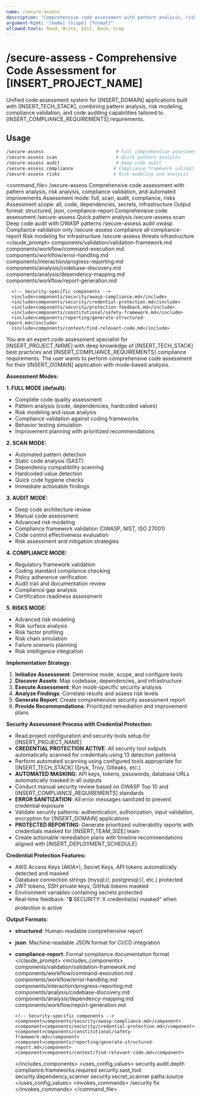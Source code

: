 ```yaml
---
name: /secure-assess
description: "Comprehensive code assessment with pattern analysis, risk analysis, compliance validation, and automated improvements"
argument-hint: "[mode] [scope] [format]"
allowed-tools: Read, Write, Edit, Bash, Grep
---
```


# /secure-assess - Comprehensive Code Assessment for [INSERT_PROJECT_NAME]

Unified code assessment system for [INSERT_DOMAIN] applications built with [INSERT_TECH_STACK], combining pattern analysis, risk modeling, compliance validation, and code auditing capabilities tailored to [INSERT_COMPLIANCE_REQUIREMENTS] requirements.

## Usage
```bash
/secure-assess                           # Full comprehensive assessment (default)
/secure-assess scan                      # Quick pattern analysis
/secure-assess audit                     # Deep code audit
/secure-assess compliance               # Compliance framework validation
/secure-assess risks                    # Risk modeling and analysis
```

<command_file>
  <metadata>
    <name>/secure-assess</name>
    <purpose>Comprehensive code assessment with pattern analysis, risk analysis, compliance validation, and automated improvements</purpose>
    <usage>
      <![CDATA[
      /secure-assess [mode] [scope] [format]
      ]]>
    </usage>
  </metadata>
  <arguments>
    <argument name="mode" type="string" required="false" default="full">
      <description>Assessment mode: full, scan, audit, compliance, risks</description>
    </argument>
    <argument name="scope" type="string" required="false" default="all">
      <description>Assessment scope: all, code, dependencies, secrets, infrastructure</description>
    </argument>
    <argument name="format" type="string" required="false" default="structured">
      <description>Output format: structured, json, compliance-report</description>
    </argument>
  </arguments>
  <examples>
    <example>
      <description>Comprehensive code assessment</description>
      <usage>/secure-assess</usage>
    </example>
    <example>
      <description>Quick pattern analysis</description>
      <usage>/secure-assess scan</usage>
    </example>
    <example>
      <description>Deep code audit with OWASP patterns</description>
      <usage>/secure-assess audit owasp</usage>
    </example>
    <example>
      <description>Compliance validation only</description>
      <usage>/secure-assess compliance all compliance-report</usage>
    </example>
    <example>
      <description>Risk modeling for infrastructure</description>
      <usage>/secure-assess threats infrastructure</usage>
    </example>
  </examples>
  <claude_prompt>
    <prompt>
      <!-- Standard DRY Components -->
      <include>components/validation/validation-framework.md</include>
      <include>components/workflow/command-execution.md</include>
      <include>components/workflow/error-handling.md</include>
      <include>components/interaction/progress-reporting.md</include>
      <include>components/analysis/codebase-discovery.md</include>
      <include>components/analysis/dependency-mapping.md</include>
      <include>components/workflow/report-generation.md</include>
      
      <!-- Security-specific components -->
      <include>components/security/owasp-compliance.md</include>
      <include>components/security/credential-protection.md</include>
      <include>components/security/protection-feedback.md</include>
      <include>components/constitutional/safety-framework.md</include>
      <include>components/reporting/generate-structured-report.md</include>
      <include>components/context/find-relevant-code.md</include>

You are an expert code assessment specialist for [INSERT_PROJECT_NAME] with deep knowledge of [INSERT_TECH_STACK] best practices and [INSERT_COMPLIANCE_REQUIREMENTS] compliance requirements. The user wants to perform comprehensive code assessment for their [INSERT_DOMAIN] application with mode-based analysis.

**Assessment Modes:**

**1. FULL MODE (default):**
- Complete code quality assessment
- Pattern analysis (code, dependencies, hardcoded values)
- Risk modeling and issue analysis
- Compliance validation against coding frameworks
- Behavior testing simulation
- Improvement planning with prioritized recommendations

**2. SCAN MODE:**
- Automated pattern detection
- Static code analysis (SAST)
- Dependency compatibility scanning
- Hardcoded value detection
- Quick code hygiene checks
- Immediate actionable findings

**3. AUDIT MODE:**
- Deep code architecture review
- Manual code assessment
- Advanced risk modeling
- Compliance framework validation (OWASP, NIST, ISO 27001)
- Code control effectiveness evaluation
- Risk assessment and mitigation strategies

**4. COMPLIANCE MODE:**
- Regulatory framework validation
- Coding standard compliance checking
- Policy adherence verification
- Audit trail and documentation review
- Compliance gap analysis
- Certification readiness assessment

**5. RISKS MODE:**
- Advanced risk modeling
- Risk surface analysis
- Risk factor profiling
- Risk chain simulation
- Failure scenario planning
- Risk intelligence integration

**Implementation Strategy:**

1. **Initialize Assessment**: Determine mode, scope, and configure tools
2. **Discover Assets**: Map codebase, dependencies, and infrastructure
3. **Execute Assessment**: Run mode-specific security analysis
4. **Analyze Findings**: Correlate results and assess risk levels
5. **Generate Report**: Create comprehensive security assessment report
6. **Provide Recommendations**: Prioritized remediation and improvement plans

**Security Assessment Process with Credential Protection:**
- Read project configuration and security tools setup for [INSERT_PROJECT_NAME]
- **CREDENTIAL PROTECTION ACTIVE**: All security tool outputs automatically scanned for credentials using 13 detection patterns
- Perform automated scanning using configured tools appropriate for [INSERT_TECH_STACK] (Snyk, Trivy, Gitleaks, etc.)
- **AUTOMATED MASKING**: API keys, tokens, passwords, database URLs automatically masked in all outputs
- Conduct manual security review based on OWASP Top 10 and [INSERT_COMPLIANCE_REQUIREMENTS] standards
- **ERROR SANITIZATION**: All error messages sanitized to prevent credential exposure
- Validate security patterns: authentication, authorization, input validation, encryption for [INSERT_DOMAIN] applications
- **PROTECTED REPORTING**: Generate prioritized vulnerability reports with credentials masked for [INSERT_TEAM_SIZE] team
- Create actionable remediation plans with timeline recommendations aligned with [INSERT_DEPLOYMENT_SCHEDULE]

**Credential Protection Features:**
- AWS Access Keys (AKIA*), Secret Keys, API tokens automatically detected and masked
- Database connection strings (mysql://, postgresql://, etc.) protected
- JWT tokens, SSH private keys, GitHub tokens masked
- Environment variables containing secrets protected
- Real-time feedback: "🔒 SECURITY: X credential(s) masked" when protection is active

**Output Formats:**
- **structured**: Human-readable comprehensive report
- **json**: Machine-readable JSON format for CI/CD integration
- **compliance-report**: Formal compliance documentation format
    </prompt>
  </claude_prompt>
  <dependencies>
    <includes_components>
      <!-- Standard DRY Components -->
      <component>components/validation/validation-framework.md</component>
      <component>components/workflow/command-execution.md</component>
      <component>components/workflow/error-handling.md</component>
      <component>components/interaction/progress-reporting.md</component>
      <component>components/analysis/codebase-discovery.md</component>
      <component>components/analysis/dependency-mapping.md</component>
      <component>components/workflow/report-generation.md</component>
      
      <!-- Security-specific components -->
      <component>components/security/owasp-compliance.md</component>
      <component>components/security/credential-protection.md</component>
      <component>components/constitutional/safety-framework.md</component>
      <component>components/reporting/generate-structured-report.md</component>
      <component>components/context/find-relevant-code.md</component>
    </includes_components>
    <uses_config_values>
      <value>security.audit.depth</value>
      <value>compliance.frameworks.required</value>
      <value>security.sast_tool</value>
      <value>security.dependency_scanner</value>
      <value>security.secret_scanner</value>
      <value>paths.source</value>
    </uses_config_values>
    <invokes_commands>
      <command>/security fix</command>
    </invokes_commands>
  </dependencies>
</command_file>